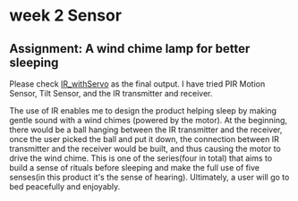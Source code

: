 # week 2 Sensor
## Assignment: A wind chime lamp for better sleeping

Please check [IR_withServo](https://github.com/nannz/cci-advanced-physical-computing/tree/main/week2-sensor/IR_withServo) as the final output.
I have tried PIR Motion Sensor, Tilt Sensor, and the IR transmitter and receiver.

The use of IR enables me to design the product helping sleep by making gentle sound with a wind chimes (powered by the motor).
At the beginning, there would be a ball hanging between the IR transmitter and the receiver, once the user picked the ball and put it down, the connection between IR transmitter and the receiver would be built, and thus causing the motor to drive the wind chime.
This is one of the series(four in total) that aims to build a sense of rituals before sleeping and make the full use of five senses(in this product it's the sense of hearing). Ultimately, a user will go to bed peacefully and enjoyably.
